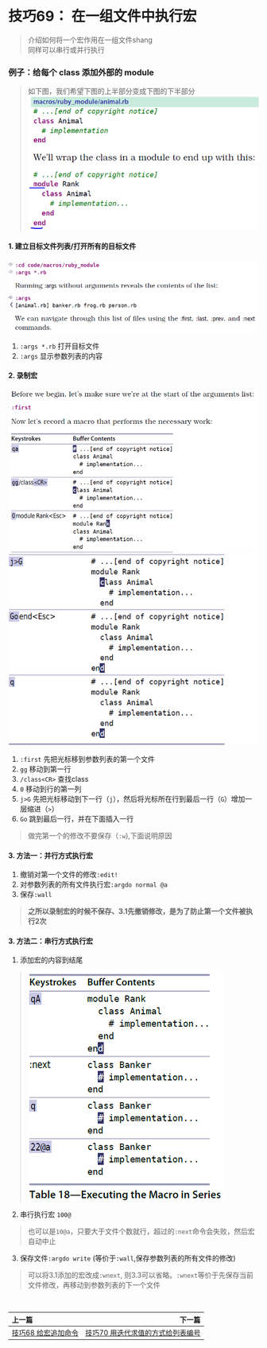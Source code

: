 # 技巧69： 在一组文件中执行宏
> 介绍如何将一个宏作用在一组文件shang<br>
> 同样可以串行或并行执行

### 例子：给每个 class 添加外部的 module
> 如下图，我们希望下图的上半部分变成下图的下半部分
> ![tip69_1](../../images/tip69_1.png)  

#### 1. 建立目标文件列表/打开所有的目标文件

![tip69_2](../../images/tip69_2.png)  

1. `:args *.rb` 打开目标文件
2. `:args` 显示参数列表的内容


#### 2. 录制宏

![tip69_3](../../images/tip69_3.png)  
![tip69_4](../../images/tip69_4.png)  

1. `:first` 先把光标移到参数列表的第一个文件
2. `gg` 移动到第一行
3. `/class<CR>` 查找class
4. `0` 移动到行的第一列
5. `j>G` 先把光标移动到下一行（`j`），然后将光标所在行到最后一行（`G`）增加一层缩进（`>`）
6. `Go` 跳到最后一行，并在下面插入一行

> 做完第一个的修改不要保存（`:w`),下面说明原因

#### 3. 方法一：并行方式执行宏

1. 撤销对第一个文件的修改`:edit!`
2. 对参数列表的所有文件执行宏`:argdo normal @a`
3. 保存`:wall`
> **之所以录制宏的时候不保存、3.1先撤销修改，是为了防止第一个文件被执行2次**


#### 3. 方法二：串行方式执行宏

1. 添加宏的内容到结尾<br>
> ![tip69_5](../../images/tip69_5.png)  

2. 串行执行宏 `100@`
> 也可以是`10@a`，只要大于文件个数就行，超过的`:next`命令会失败，然后宏自动中止

3. 保存文件`:argdo write` (等价于`:wall`,保存参数列表的所有文件的修改)
> 可以将3.1添加的宏改成`:wnext`, 则3.3可以省略。`:wnext`等价于先保存当前文件修改，再移动到参数列表的下一个文件

<br>  

|上一篇|下一篇|
|:---|---:|
|[技巧68 给宏追加命令](tip68.md)|[技巧70 用迭代求值的方式给列表编号](tip70.md)|
